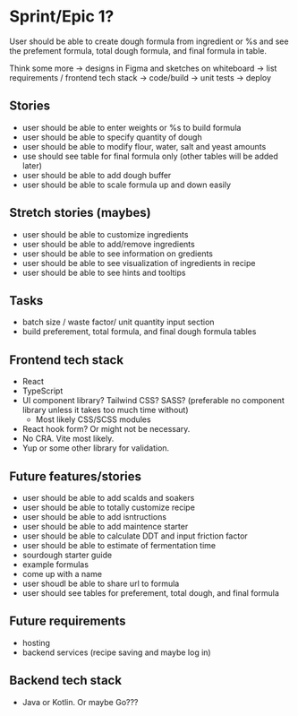 # Sprint/Epic 1? 
User should be able to create dough formula from ingredient or %s and see the prefement formula, total dough formula, and final formula in table.

Think some more -> designs in Figma and sketches on whiteboard -> list requirements / frontend tech stack -> code/build -> unit tests -> deploy

## Stories
* user should be able to enter weights or %s to build formula
* user should be able to specify quantity of dough
* user should be able to modify flour, water, salt and yeast amounts
* use should see table for final formula only (other tables will be added later)
* user should be able to add dough buffer
* user should be able to scale formula up and down easily

## Stretch stories (maybes)
* user should be able to customize ingredients
* user should be able to add/remove ingredients
* user should be able to see information on  gredients
* user should be able to see visualization of ingredients in recipe
* user should be able to see hints and tooltips

## Tasks
* batch size / waste factor/ unit quantity input section
* build preferement, total formula, and final dough formula tables

## Frontend tech stack
* React
* TypeScript
* UI component library? Tailwind CSS? SASS? (preferable no component library unless it takes too much time without)
  * Most likely CSS/SCSS modules 
* React hook form? Or might not be necessary.
* No CRA. Vite most likely.
* Yup or some other library for validation.

## Future features/stories
* user should be able to add scalds and soakers
* user should be able to totally customize recipe
* user should be able to add isntructions
* user should be able to add maintence starter
* user should be able to calculate DDT and input friction factor
* user should be able to estimate of fermentation time
* sourdough starter guide
* example formulas
* come up with a name
* user shoudl be able to share url to formula
* user should see tables for preferement, total dough, and final formula

## Future requirements
* hosting
* backend services (recipe saving and maybe log in)

## Backend tech stack
* Java or Kotlin. Or maybe Go???

